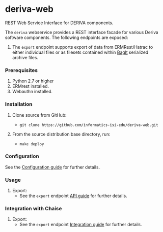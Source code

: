 # deriva-web
REST Web Service Interface for DERIVA components.

The `deriva` webservice provides a REST interface facade for various Deriva software components. The following endpoints are exposed:
1. The `export` endpoint supports export of data from ERMRest/Hatrac to either individual files or as filesets contained within
 [BagIt](https://datatracker.ietf.org/doc/draft-kunze-bagit/) serialized archive files.


### Prerequisites
1. Python 2.7 or higher
2. ERMrest installed.
3. Webauthn installed.

### Installation
1. Clone source from GitHub:
    * `git clone https://github.com/informatics-isi-edu/deriva-web.git`


2. From the source distribution base directory, run:
    * `make deploy`

### Configuration

See the [Configuration guide](./doc/config.md) for further details.

### Usage

1. Export:
    * See the `export` endpoint [API guide](./doc/export/api.md) for further details.

### Integration with Chaise

1. Export:
    * See the `export` endpoint [Integration guide](./doc/export/integration.md) for further details.
